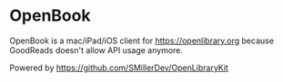 # OpenBook

OpenBook is a mac/iPad/iOS client for <https://openlibrary.org> because GoodReads doesn't allow API usage anymore.

Powered by https://github.com/SMillerDev/OpenLibraryKit
